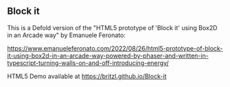## Block it

This is a Defold version of the "HTML5 prototype of 'Block it' using Box2D in an Arcade way" by Emanuele Feronato:

https://www.emanueleferonato.com/2022/08/26/html5-prototype-of-block-it-using-box2d-in-an-arcade-way-powered-by-phaser-and-written-in-typescript-turning-walls-on-and-off-introducing-energy/

HTML5 Demo available at https://britzl.github.io/Block-it